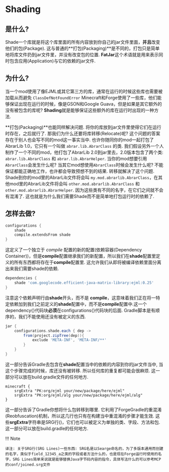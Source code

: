 # Shading

## 是什么?

Shade一个库就是将这个库里面的所有内容放到你自己的jar文件里面，**并且**改变他们的包(Package). 这与普通的**打包(Packaging)**是不同的，打包只是简单地将库文件扔到jar文件里，并没有改变包的位置. **FatJar**这个术语就是用来表示同时包含应用(Application)与它的依赖的jar文件.

## 为什么?

当一个mod使用了像EJML或其它第三方的库，通常在运行的时候这些库也需要被加载从而避免 `ClassDefNotFoundError` Minecraft和Forge使用了一些库，他们能够保证出现在运行的时候，像是GSON和Google Guava，但是如果是其它额外的没有被包含的库呢? **Shading**就是能够保证这些额外的库在运行时出现的一种方法.

**打包(Packaging)**也能同样解决问题. 将你的库放到jar文件里使得它们在运行时存在，之后就行了. 那我们为什么还要将库转移(Relocate)呢? 这个问题的答案存在于别人也会写不同的mod这一事实当中. 也许你随同你的mod一起打包了AbrarLib 1.0，它只有一个叫做 `abrar.lib.AbrarClass` 的类. 我们假设另外一个人制作了一个不同的mod，他打包了AbrarLib 2.0到jar里去，2.0版本包含了两个类: `abrar.lib.AbrarClass` 和 `abrar.lib.AbrarHelper`. 当你的mod想要引用`AbrarClass`会发生什么呢? 当其它mod想使用`AbrarClass`时候会发生什么呢? 不能保证都能正确地工作，也许都会导致预想不到的结果. 转移就解决了这个问题. Shade到你的mod里的AbrarLib文件将会叫 `my.mod.abrarlib.AbrarClass`，在其他mod里的AbrarLib文件将会叫 `other.mod.abrarlib.AbrarClass` 和 `other.mod.abrarlib.AbrarHelper`. 因为这些类有不同的名字，在它们之间就不会有混淆了. 这也就是为什么我们需要Shade而不是简单地打包运行时的依赖了.

## 怎样去做?

```gradle
configurations {
    shade
    compile.extendsFrom shade
}
```

这定义了一个独立于 *compile* 配置的新的配置(依赖容器(Dependency Container))，但是**compile**配置继承我们的新配置，所以我们在**shade**配置里定义的所有东西都将存在于**compile**配置里. 这允许我们从即将被编译依赖里面分离出来我们需要shade的依赖.

```gradle
dependencies {
    shade 'com.googlecode.efficient-java-matrix-library:ejml:0.25'
}
```

注意这个依赖声明行由**shade**开头，而不是 **compile**，这意味着我们正在将一特定依赖加到我们之前定义的**shade**配置中，而不是**compile**配置中.这一个dependency{}代码块**必须**在configurations{}代码块的后面. Gradle脚本是有顺序的，我们不能使用还没有被定义的东西.

```gradle
jar {
    configurations.shade.each { dep ->
        from(project.zipTree(dep)){
            exclude 'META-INF', 'META-INF/**'
        }
    }
}
```

这一部分告诉Gradle去包含在**shade**配置当中的依赖的内容到你的jar文件当中, 当这个步骤完成的时候，库还没有被转移. 所以任何库的重复都可能会很麻烦. 这一部分可以放在build.gradle文件的任何地方.

```
minecraft {
    srgExtra "PK:org/ejml your/new/package/here/ejml"
    srgExtra "PK:org/ejml/alg your/new/package/here/ejml/alg"
}
```

这一部分告诉了Gradle你想将什么包转移到哪里. 它利用了ForgeGradle的重混淆(Reobfuscation)机制，所以这几行也只有在构建当中重混淆的步骤才能生效. 这些**srgExtra**字符串是SRG行()，它们也可以被定义为单独的类、字段、方法和包. 这一部分可以放在build.gradle的任何地方.

!!! Note

	译注: 关于SRG行(SRG Lines)一些东西: SRG名是以Searge命名的，为了多版本通用而创建的名字，类似于field_12345_a之类的字段或者方法什么的，也是现在Forge运行时使用的名字，SRG Lines简单来说就是能够替换Java字节码内容的指令，具体写法什么的可以参考MCP的conf/joined.srg文件